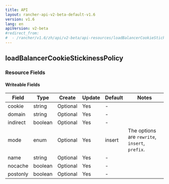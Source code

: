 ```yaml
---
title: API
layout: rancher-api-v2-beta-default-v1.6
version: v1.6
lang: en
apiVersion: v2-beta
#redirect_from:
#  - /rancher/v1.6/zh/api/v2-beta/api-resources/loadBalancerCookieStickinessPolicy/
---
```


## loadBalancerCookieStickinessPolicy



### Resource Fields

#### Writeable Fields

Field | Type | Create | Update | Default | Notes
---|---|---|---|---|---
cookie | string | Optional | Yes | - | 
domain | string | Optional | Yes | - | 
indirect | boolean | Optional | Yes | - | 
mode | enum | Optional | Yes | insert | The options are `rewrite`, `insert`, `prefix`.
name | string | Optional | Yes | - | 
nocache | boolean | Optional | Yes | - | 
postonly | boolean | Optional | Yes | - | 



<br>
